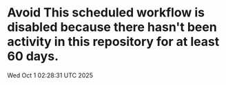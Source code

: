 # Avoid This scheduled workflow is disabled because there hasn't been activity in this repository for at least 60 days.
Wed Oct  1 02:28:31 UTC 2025
